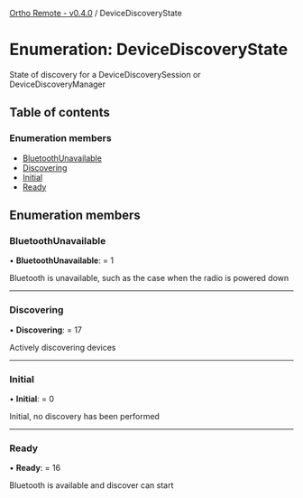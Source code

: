 [Ortho Remote - v0.4.0](../README.md) / DeviceDiscoveryState

# Enumeration: DeviceDiscoveryState

State of discovery for a DeviceDiscoverySession or DeviceDiscoveryManager

## Table of contents

### Enumeration members

- [BluetoothUnavailable](devicediscoverystate.md#bluetoothunavailable)
- [Discovering](devicediscoverystate.md#discovering)
- [Initial](devicediscoverystate.md#initial)
- [Ready](devicediscoverystate.md#ready)

## Enumeration members

### BluetoothUnavailable

• **BluetoothUnavailable**: = 1

Bluetooth is unavailable, such as the case when the radio is powered down

___

### Discovering

• **Discovering**: = 17

Actively discovering devices

___

### Initial

• **Initial**: = 0

Initial, no discovery has been performed

___

### Ready

• **Ready**: = 16

Bluetooth is available and discover can start
